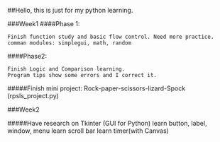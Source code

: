 ##Hello, this is just for my python learning.

###Week1
####Phase 1:

    Finish function study and basic flow control. Need more practice.
    comman modules: simplegui, math, random

####Phase2:  

    Finish Logic and Comparison learning.
    Program tips show some errors and I correct it.

#####Finish mini project: Rock-paper-scissors-lizard-Spock (rpsls_project.py)

###Week2

#####Have research on Tkinter (GUI for Python)
    learn button, label, window, menu
    learn scroll bar
    learn timer(with Canvas)
